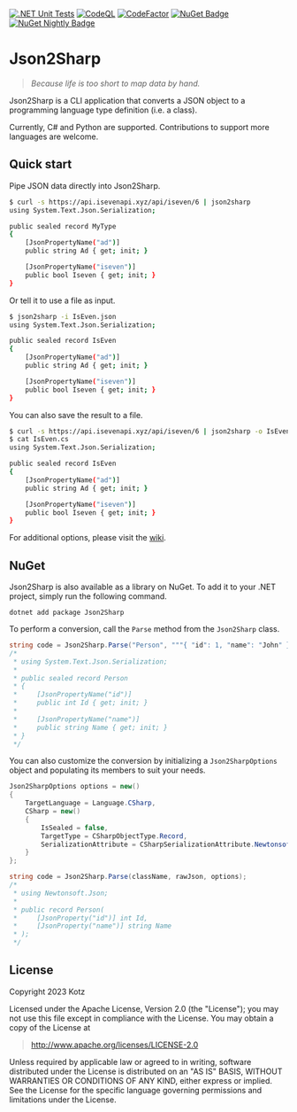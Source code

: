 [![.NET Unit Tests][.NET-Badge]][.NET-Url]
[![CodeQL][CodeQL-Badge]][CodeQL-Url]
[![CodeFactor][CodeFactor-Badge]][CodeFactor-Url]
[![NuGet Badge][Nuget-Badge]][Nuget-Url]
[![NuGet Nightly Badge][Nuget-Nightly-Badge]][Nuget-Url]

# Json2Sharp

> *Because life is too short to map data by hand.*

Json2Sharp is a CLI application that converts a JSON object to a programming language type definition (i.e. a class).

Currently, C# and Python are supported. Contributions to support more languages are welcome.

## Quick start

Pipe JSON data directly into Json2Sharp.

```bash
$ curl -s https://api.isevenapi.xyz/api/iseven/6 | json2sharp
using System.Text.Json.Serialization;

public sealed record MyType
{
    [JsonPropertyName("ad")]
    public string Ad { get; init; }

    [JsonPropertyName("iseven")]
    public bool Iseven { get; init; }
}
```

Or tell it to use a file as input.

```bash
$ json2sharp -i IsEven.json
using System.Text.Json.Serialization;

public sealed record IsEven
{
    [JsonPropertyName("ad")]
    public string Ad { get; init; }

    [JsonPropertyName("iseven")]
    public bool Iseven { get; init; }
}
```

You can also save the result to a file.

```bash
$ curl -s https://api.isevenapi.xyz/api/iseven/6 | json2sharp -o IsEven.cs
$ cat IsEven.cs
using System.Text.Json.Serialization;

public sealed record IsEven
{
    [JsonPropertyName("ad")]
    public string Ad { get; init; }

    [JsonPropertyName("iseven")]
    public bool Iseven { get; init; }
}
```

For additional options, please visit the [wiki][GithubWiki].

## NuGet

Json2Sharp is also available as a library on NuGet. To add it to your .NET project, simply run the following command.

```
dotnet add package Json2Sharp
```

To perform a conversion, call the `Parse` method from the `Json2Sharp` class.

```cs
string code = Json2Sharp.Parse("Person", """{ "id": 1, "name": "John" }""");
/*
 * using System.Text.Json.Serialization;
 *
 * public sealed record Person
 * {
 *     [JsonPropertyName("id")]
 *     public int Id { get; init; }
 * 
 *     [JsonPropertyName("name")]
 *     public string Name { get; init; }
 * }
 */
```

You can also customize the conversion by initializing a `Json2SharpOptions` object and populating its members to suit your needs.

```cs
Json2SharpOptions options = new()
{
    TargetLanguage = Language.CSharp,
    CSharp = new()
    {
        IsSealed = false,
        TargetType = CSharpObjectType.Record,
        SerializationAttribute = CSharpSerializationAttribute.NewtonsoftJson
    }
};

string code = Json2Sharp.Parse(className, rawJson, options);
/*
 * using Newtonsoft.Json;
 *
 * public record Person(
 *     [JsonProperty("id")] int Id,
 *     [JsonProperty("name")] string Name
 * );
 */
```

## License

Copyright 2023 Kotz

Licensed under the Apache License, Version 2.0 (the "License");
you may not use this file except in compliance with the License.
You may obtain a copy of the License at

> http://www.apache.org/licenses/LICENSE-2.0

Unless required by applicable law or agreed to in writing, software
distributed under the License is distributed on an "AS IS" BASIS,
WITHOUT WARRANTIES OR CONDITIONS OF ANY KIND, either express or implied.
See the License for the specific language governing permissions and
limitations under the License.

[GithubWiki]: ../../wiki
[CodeFactor-Url]: https://www.codefactor.io/repository/github/kaoticz/json2sharp/overview/main
[CodeFactor-Badge]: https://www.codefactor.io/repository/github/kaoticz/json2sharp/badge/main
[.NET-Url]: ../../actions/workflows/dotnet.yml
[.NET-Badge]: ../../actions/workflows/dotnet.yml/badge.svg
[CodeQL-Url]: ../../actions/workflows/codeql.yml
[CodeQL-Badge]: ../../actions/workflows/codeql.yml/badge.svg
[Nuget-Badge]: https://img.shields.io/nuget/v/Json2Sharp.svg?label=NuGet
[Nuget-Nightly-Badge]: https://img.shields.io/nuget/vpre/Json2Sharp?color=00007f&label=NuGet%20Nightly
[Nuget-Url]: https://www.nuget.org/packages/Json2Sharp